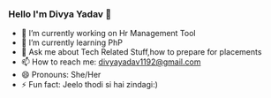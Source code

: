 ### Hello I'm Divya Yadav 👋

- 🔭 I’m currently working on Hr Management Tool
- 🌱 I’m currently learning PhP
- 💬 Ask me about Tech Related Stuff,how to prepare for placements 
- 📫 How to reach me: divyayadav1192@gmail.com
- 😄 Pronouns: She/Her
- ⚡ Fun fact: Jeelo thodi si hai zindagi:)
